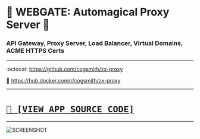 # 📡 WEBGATE: Automagical Proxy Server 📡
### API Gateway, Proxy Server, Load Balancer, Virtual Domains, ACME HTTPS Certs

---

:octocat: https://github.com/cogsmith/zx-proxy

🐳 https://hub.docker.com/r/cogsmith/zx-proxy

---

<h1><code><a href='https://github.com/cogsmith/zx-proxy/blob/main/app.js'>📄 [VIEW APP SOURCE CODE]</a></code></h1>

---

![SCREENSHOT](SCREENSHOT.PNG)

